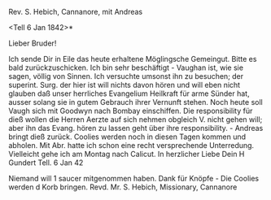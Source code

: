 Rev. S. Hebich, Cannanore, mit Andreas

 <Tell 6 Jan 1842>*

Lieber Bruder!

Ich sende Dir in Eile das heute erhaltene Möglingsche Gemeingut. Bitte es bald zurückzuschicken. Ich bin sehr beschäftigt - Vaughan ist, wie sie sagen, völlig von Sinnen. Ich versuchte umsonst ihn zu besuchen; der superint. Surg. der hier ist will nichts davon hören und will eben nicht glauben daß unser herrliches Evangelium Heilkraft für arme Sünder hat, ausser solang sie in gutem Gebrauch ihrer Vernunft stehen. Noch heute soll Vaugh sich mit Goodwyn nach Bombay einschiffen. Die responsibility für dieß wollen die Herren Aerzte auf sich nehmen obgleich V. nicht gehen will; aber ihn das Evang. hören zu lassen geht über ihre responsibility. - Andreas bringt dieß zurück. Coolies werden noch in diesen Tagen kommen und abholen. Mit Abr. hatte ich schon eine recht versprechende Unterredung. Vielleicht gehe ich am Montag nach Calicut. In herzlicher Liebe
 Dein H Gundert
Tell. 6 Jan 42

Niemand will 1 saucer mitgenommen haben. Dank für Knöpfe - Die Coolies werden d Korb bringen.
Revd. Mr. S. Hebich, Missionary, Cannanore

